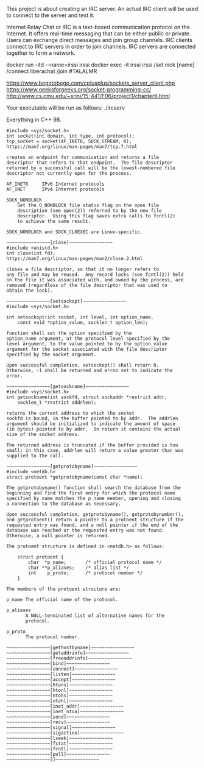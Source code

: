 This project is about creating an IRC server.
An actual IRC client will be used to connect to the server and test it.

Internet Relay Chat or IRC is a text-based communication protocol on the Internet.
It offers real-time messaging that can be either public or private. Users can exchange
direct messages and join group channels.
IRC clients connect to IRC servers in order to join channels. IRC servers are connected
together to form a network.

 docker run -itd --name=irssi irssi
 docker exec -it irssi irssi
 /set nick [name]
 /connect liberachat
 /join #TALALMR

https://www.bogotobogo.com/cplusplus/sockets_server_client.php
https://www.geeksforgeeks.org/socket-programming-cc/
http://www.cs.cmu.edu/~srini/15-441/F06/project1/chapter6.html

Your executable will be run as follows:
./ircserv <port> <password>

Everything in C++ 98.

~~~~~~~~~~~~~~~~[socket]~~~~~~~~~~~~~~~~
#include <sys/socket.h>
int socket(int domain, int type, int protocol);
tcp_socket = socket(AF_INET6, SOCK_STREAM, 0);
https://man7.org/linux/man-pages/man7/tcp.7.html

creates an endpoint for communication and returns a file
descriptor that refers to that endpoint.  The file descriptor
returned by a successful call will be the lowest-numbered file
descriptor not currently open for the process.

AF_INET6     IPv6 Internet protocols
AF_INET      IPv4 Internet protocols

SOCK_NONBLOCK
	Set the O_NONBLOCK file status flag on the open file
	description (see open(2)) referred to by the new file
	descriptor.  Using this flag saves extra calls to fcntl(2)
	to achieve the same result.

SOCK_NONBLOCK and SOCK_CLOEXEC are Linux-specific.

~~~~~~~~~~~~~~~~[close]~~~~~~~~~~~~~~~~
#include <unistd.h>
int close(int fd);
https://man7.org/linux/man-pages/man2/close.2.html

closes a file descriptor, so that it no longer refers to
any file and may be reused.  Any record locks (see fcntl(2)) held
on the file it was associated with, and owned by the process, are
removed (regardless of the file descriptor that was used to
obtain the lock).

~~~~~~~~~~~~~~~~[setsockopt]~~~~~~~~~~~~~~~~
#include <sys/socket.h>

int setsockopt(int socket, int level, int option_name,
	const void *option_value, socklen_t option_len);

function shall set the option specified by the
option_name argument, at the protocol level specified by the
level argument, to the value pointed to by the option_value
argument for the socket associated with the file descriptor
specified by the socket argument.

Upon successful completion, setsockopt() shall return 0.
Otherwise, -1 shall be returned and errno set to indicate the
error.

~~~~~~~~~~~~~~~~[getsockname]~~~~~~~~~~~~~~~~
#include <sys/socket.h>
int getsockname(int sockfd, struct sockaddr *restrict addr,
	socklen_t *restrict addrlen);

returns the current address to which the socket
sockfd is bound, in the buffer pointed to by addr.  The addrlen
argument should be initialized to indicate the amount of space
(in bytes) pointed to by addr.  On return it contains the actual
size of the socket address.

The returned address is truncated if the buffer provided is too
small; in this case, addrlen will return a value greater than was
supplied to the call.

~~~~~~~~~~~~~~~~[getprotobyname]~~~~~~~~~~~~~~~~
#include <netdb.h>
struct protoent *getprotobyname(const char *name);

The getprotobyname() function shall search the database from the
beginning and find the first entry for which the protocol name
specified by name matches the p_name member, opening and closing
a connection to the database as necessary.

Upon successful completion, getprotobyname(), getprotobynumber(),
and getprotoent() return a pointer to a protoent structure if the
requested entry was found, and a null pointer if the end of the
database was reached or the requested entry was not found.
Otherwise, a null pointer is returned.

The protoent structure is defined in <netdb.h> as follows:

    struct protoent {
        char  *p_name;       /* official protocol name */
        char **p_aliases;    /* alias list */
        int    p_proto;      /* protocol number */
    }

The members of the protoent structure are:

p_name The official name of the protocol.

p_aliases
       A NULL-terminated list of alternative names for the
       protocol.

p_proto
       The protocol number.

~~~~~~~~~~~~~~~~[gethostbyname]~~~~~~~~~~~~~~~~
~~~~~~~~~~~~~~~~[getaddrinfo]~~~~~~~~~~~~~~~~
~~~~~~~~~~~~~~~~[freeaddrinfo]~~~~~~~~~~~~~~~~
~~~~~~~~~~~~~~~~[bind]~~~~~~~~~~~~~~~~
~~~~~~~~~~~~~~~~[connect]~~~~~~~~~~~~~~~~
~~~~~~~~~~~~~~~~[listen]~~~~~~~~~~~~~~~~
~~~~~~~~~~~~~~~~[accept]~~~~~~~~~~~~~~~~
~~~~~~~~~~~~~~~~[htons]~~~~~~~~~~~~~~~~
~~~~~~~~~~~~~~~~[htonl]~~~~~~~~~~~~~~~~
~~~~~~~~~~~~~~~~[ntohs]~~~~~~~~~~~~~~~~
~~~~~~~~~~~~~~~~[ntohl]~~~~~~~~~~~~~~~~
~~~~~~~~~~~~~~~~[inet_addr]~~~~~~~~~~~~~~~~
~~~~~~~~~~~~~~~~[inet_ntoa]~~~~~~~~~~~~~~~~
~~~~~~~~~~~~~~~~[send]~~~~~~~~~~~~~~~~
~~~~~~~~~~~~~~~~[recv]~~~~~~~~~~~~~~~~
~~~~~~~~~~~~~~~~[signal]~~~~~~~~~~~~~~~~
~~~~~~~~~~~~~~~~[sigaction]~~~~~~~~~~~~~~~~
~~~~~~~~~~~~~~~~[lseek]~~~~~~~~~~~~~~~~
~~~~~~~~~~~~~~~~[fstat]~~~~~~~~~~~~~~~~
~~~~~~~~~~~~~~~~[fcntl]~~~~~~~~~~~~~~~~
~~~~~~~~~~~~~~~~[poll]~~~~~~~~~~~~~~~~
~~~~~~~~~~~~~~~~[]~~~~~~~~~~~~~~~~
